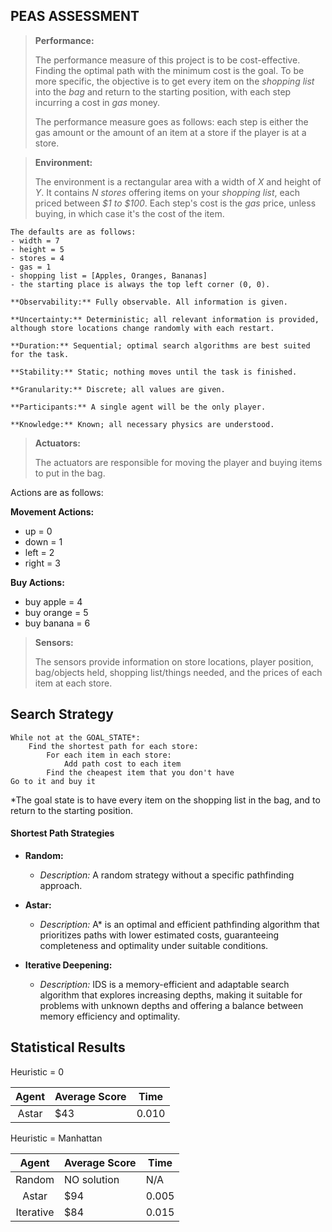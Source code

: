 ## PEAS ASSESSMENT

> **Performance:**
> 
>   The performance measure of this project is to be cost-effective. Finding the optimal path with the minimum cost is the goal. To be more specific, the objective is to get every item on the *shopping list* into the *bag* and return to the starting position, with each step incurring a cost in *gas* money.
>
> The performance measure goes as follows: each step is either the gas amount or the amount of an item at a store if the player is at a store.

> **Environment:**
> 
>    The environment is a rectangular area with a width of *X* and height of *Y*. It contains *N stores* offering items on your *shopping list*, each priced between *$1 to $100*. Each step's cost is the *gas* price, unless buying, in which case it's the cost of the item.

    The defaults are as follows:
    - width = 7
    - height = 5
    - stores = 4
    - gas = 1
    - shopping list = [Apples, Oranges, Bananas]
    - the starting place is always the top left corner (0, 0).

    **Observability:** Fully observable. All information is given.
  
    **Uncertainty:** Deterministic; all relevant information is provided, although store locations change randomly with each restart.
  
    **Duration:** Sequential; optimal search algorithms are best suited for the task.
  
    **Stability:** Static; nothing moves until the task is finished.
  
    **Granularity:** Discrete; all values are given.
  
    **Participants:** A single agent will be the only player.
  
    **Knowledge:** Known; all necessary physics are understood.

> **Actuators:**
> 
>  The actuators are responsible for moving the player and buying items to put in the bag.

Actions are as follows:  

**Movement Actions:**  
    
- up = 0
- down = 1
- left = 2
- right = 3  
    
**Buy Actions:**  
    
- buy apple = 4
- buy orange = 5
- buy banana = 6  

> **Sensors:**
> 
>    The sensors provide information on store locations, player position, bag/objects held, shopping list/things needed, and the prices of each item at each store.

## Search Strategy

```
While not at the GOAL_STATE*:
    Find the shortest path for each store:
        For each item in each store:
            Add path cost to each item
        Find the cheapest item that you don't have
Go to it and buy it
```
*The goal state is to have every item on the shopping list in the bag, and to return to the starting position. 
#### Shortest Path Strategies

- **Random:**
  - *Description:* A random strategy without a specific pathfinding approach.

- **Astar:**
  - *Description:* A* is an optimal and efficient pathfinding algorithm that prioritizes paths with lower estimated costs, guaranteeing completeness and optimality under suitable conditions.

- **Iterative Deepening:**
  - *Description:* IDS is a memory-efficient and adaptable search algorithm that explores increasing depths, making it suitable for problems with unknown depths and offering a balance between memory efficiency and optimality.


## Statistical Results 

Heuristic = 0 

| Agent     | Average Score | Time   |
|:-----:    | ------------- | ------ |
| Astar     | $43            | 0.010  |

Heuristic = Manhattan

| Agent     | Average Score | Time   |
|:-----:    | ------------- | ------ |
| Random    | NO solution    | N/A    |
| Astar     | $94            | 0.005  |
| Iterative | $84            | 0.015  |
